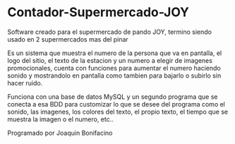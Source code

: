 # Contador-Supermercado-JOY

Software creado para el supermercado de pando JOY, termino siendo usado en 2 supermercados mas del pinar

Es un sistema que muestra el numero de la persona que va en pantalla, el logo del sitio, el texto de la estacion y un numero a elegir de imagenes promocionales, cuenta con funciones para aumentar el numero haciendo sonido y mostrandolo en pantalla como tambien para bajarlo o subirlo sin hacer ruido.

Funciona con una base de datos MySQL y un segundo programa que se conecta a esa BDD para customizar lo que se desee del programa como el sonido, las imagenes, los colores del texto, el propio texto, el tiempo que se muestra la imagen o el numero, etc..

Programado por Joaquin Bonifacino
